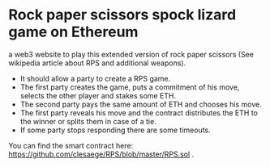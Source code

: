 # Rock paper scissors spock lizard game on Ethereum

a web3 website to play this extended version of rock paper scissors (See wikipedia article about RPS and additional weapons).

- It should allow a party to create a RPS game.
- The first party creates the game, puts a commitment of his move, selects the other player and stakes some ETH.
- The second party pays the same amount of ETH and chooses his move.
- The first party reveals his move and the contract distributes the ETH to the winner or splits them in case of a tie.
- If some party stops responding there are some timeouts.

You can find the smart contract here: https://github.com/clesaege/RPS/blob/master/RPS.sol .
